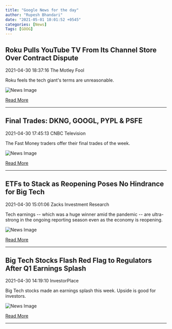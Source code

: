 ```yaml
---
title: "Google News for the day"
author: "Rupesh Bhandari"
date: "2021-05-01 10:01:52 +0545"
categories: [News]
Tags: [GOOG]
---
```


## Roku Pulls YouTube TV From Its Channel Store Over Contract Dispute

2021-04-30 18:37:16 The Motley Fool

Roku feels the tech giant's terms are unreasonable.

![News Image](https://cdn.snapi.dev/images/v1/y/4/urlhttps3a2f2fgfoolcdncom2feditorial2fimages2f6073402fshould-you-buy-roku-stockjpgw700opresize-797691.jpg)

[Read More](https://www.fool.com/investing/2021/04/30/roku-pulls-youtube-tv-from-its-channel-store-over/)

---
        
## Final Trades: DKNG, GOOGL, PYPL & PSFE

2021-04-30 17:45:13 CNBC Television

The Fast Money traders offer their final trades of the week.

![News Image](https://cdn.snapi.dev/images/v1/s/9/s98f222-797638.)

[Read More](https://www.youtube.com/watch?v=HVj2qvj6_qQ)

---
        
## ETFs to Stack as Reopening Poses No Hindrance for Big Tech

2021-04-30 15:01:06 Zacks Investment Research

Tech earnings -- which was a huge winner amid the pandemic -- are ultra-strong in the ongoing reporting season even as the economy is reopening.

![News Image](https://cdn.snapi.dev/images/v1/v/0/computer-electronic15-797299.jpg)

[Read More](https://www.zacks.com/stock/news/1479999/etfs-to-stack-as-reopening-poses-no-hindrance-for-big-tech)

---
        
## Big Tech Stocks Flash Red Flag to Regulators After Q1 Earnings Splash

2021-04-30 14:19:10 InvestorPlace

Big Tech stocks made an earnings splash this week. Upside is good for investors.

![News Image](https://cdn.snapi.dev/images/v1/b/p/computer-electronic14-797250.jpg)

[Read More](https://investorplace.com/2021/04/big-tech-stocks-flash-red-flag-to-regulators-after-q1-earnings-splash/)

---
        